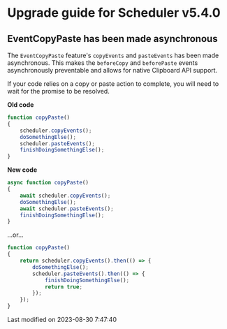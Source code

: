 # Upgrade guide for Scheduler v5.4.0

## EventCopyPaste has been made asynchronous

The `EventCopyPaste` feature's `copyEvents` and `pasteEvents` has been made asynchronous. This makes the `beforeCopy` 
and `beforePaste` events asynchronously preventable and allows for native Clipboard API support.

If your code relies on a copy or paste action to complete, you will need to wait for the promise to be resolved.

**Old code**

```javascript
function copyPaste()
{
    scheduler.copyEvents();
    doSomethingElse();
    scheduler.pasteEvents();
    finishDoingSomethingElse();
}
```

**New code**

```javascript
async function copyPaste()
{
    await scheduler.copyEvents();
    doSomethingElse();
    await scheduler.pasteEvents();
    finishDoingSomethingElse();
}
```

...or...

```javascript
function copyPaste()
{
    return scheduler.copyEvents().then(() => {
        doSomethingElse();
        scheduler.pasteEvents().then(() => {
            finishDoingSomethingElse();
            return true;
        });
    });
}
```


<p class="last-modified">Last modified on 2023-08-30 7:47:40</p>